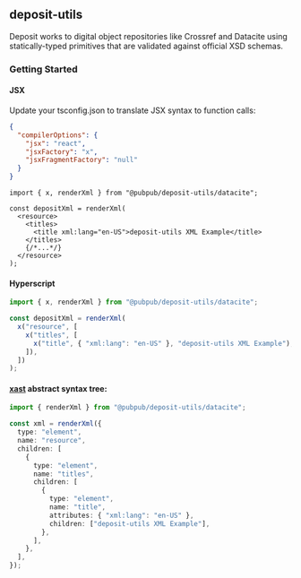 ## deposit-utils

Deposit works to digital object repositories like Crossref and Datacite using statically-typed primitives that are validated against official XSD schemas.

### Getting Started

#### JSX

Update your tsconfig.json to translate JSX syntax to function calls:

```json
{
  "compilerOptions": {
    "jsx": "react",
    "jsxFactory": "x",
    "jsxFragmentFactory": "null"
  }
}
```

```tsx
import { x, renderXml } from "@pubpub/deposit-utils/datacite";

const depositXml = renderXml(
  <resource>
    <titles>
      <title xml:lang="en-US">deposit-utils XML Example</title>
    </titles>
    {/*...*/}
  </resource>
);
```

#### Hyperscript

```ts
import { x, renderXml } from "@pubpub/deposit-utils/datacite";

const depositXml = renderXml(
  x("resource", [
    x("titles", [
      x("title", { "xml:lang": "en-US" }, "deposit-utils XML Example"),
    ]),
  ])
);
```

#### [xast](https://github.com/syntax-tree/xast) abstract syntax tree:

```ts
import { renderXml } from "@pubpub/deposit-utils/datacite";

const xml = renderXml({
  type: "element",
  name: "resource",
  children: [
    {
      type: "element",
      name: "titles",
      children: [
        {
          type: "element",
          name: "title",
          attributes: { "xml:lang": "en-US" },
          children: ["deposit-utils XML Example"],
        },
      ],
    },
  ],
});
```
